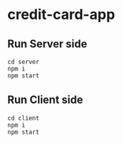 # credit-card-app

## Run Server side

`cd server`  
`npm i`  
`npm start`

## Run Client side

`cd client`  
`npm i`  
`npm start`
